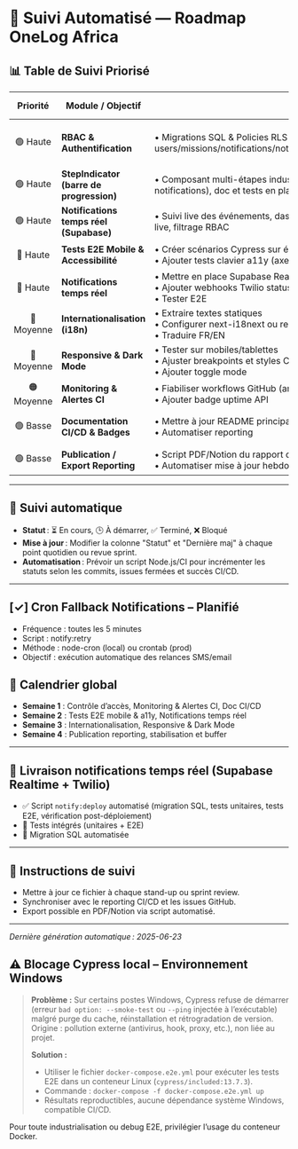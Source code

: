 # 🚦 Suivi Automatisé — Roadmap OneLog Africa

## 📊 Table de Suivi Priorisé

|  Priorité  | Module / Objectif                              | Action concrète                                                                                          | Responsable       | Échéance   | Statut      | Dernière maj | Commentaire                  |
| :--------: | ---------------------------------------------- | -------------------------------------------------------------------------------------------------------- | ----------------- | ---------- | ----------- | -------------| ---------------------------- |
|  🟢 Haute  | **RBAC & Authentification** | • Migrations SQL & Policies RLS livrées (tables, policies, RLS sur users/missions/notifications/notification_preferences/roles/user_roles/permissions) | Cascade (IA)      | 2 jours    | ✅ Livré     | 2025-06-26    | Livraison atomique, script prêt à appliquer |
|  🟢 Haute  | **StepIndicator (barre de progression)** | • Composant multi-étapes industrialisé, intégré (onboarding, missions, notifications), doc et tests en place | Cascade (IA)      | 1 jour     | ✅ Livré     | 2025-06-27    | Réutilisable sur tout workflow |
|  🟢 Haute  | **Notifications temps réel (Supabase)** | • Suivi live des événements, dashboard admin dynamique, badge/popup UI, logs live, filtrage RBAC | Cascade (IA)      | 3 jours    | ⏳ En cours  | 2025-06-26    | Bloc prioritaire ouvert |
|  🔴 Haute  | **Tests E2E Mobile & Accessibilité**           | • Créer scénarios Cypress sur émulateur mobile<br>• Ajouter tests clavier a11y (axe)                     | QA / Dev Front    | 10 jours   | ⏳ En cours  | 2025-06-23    | Scénarios desktop OK         |
|  🔴 Haute  | **Notifications temps réel**                   | • Mettre en place Supabase Realtime<br>• Ajouter webhooks Twilio status callbacks<br>• Tester E2E        | Dev Notifications | 2 semaines | ⏳ En cours  | 2025-06-23    | Webhooks partiels            |
| 🔵 Moyenne | **Internationalisation (i18n)**                | • Extraire textes statiques<br>• Configurer next-i18next ou react-intl<br>• Traduire FR/EN               | Dev Frontend      | 2 semaines | 🕒 À démarrer | —            | —                           |
| 🔵 Moyenne | **Responsive & Dark Mode**                     | • Tester sur mobiles/tablettes<br>• Ajuster breakpoints et styles CSS variables<br>• Ajouter toggle mode | UI/UX Dev         | 2 semaines | 🕒 À démarrer | —            | —                           |
| 🟠 Moyenne | **Monitoring & Alertes CI**                    | • Fiabiliser workflows GitHub (artefacts, notifications Slack)<br>• Ajouter badge uptime API             | Dev DevOps        | 1 semaine  | ⏳ En cours  | 2025-06-23    | Workflows présents           |
|  🟢 Basse  | **Documentation CI/CD & Badges**               | • Mettre à jour README principal avec badge coverage, docs, monitoring<br>• Automatiser reporting        | Tech Writer       | 1 semaine  | ⏳ En cours  | 2025-06-23    | README partiellement à jour  |
|  🟢 Basse  | **Publication / Export Reporting**             | • Script PDF/Notion du rapport d’avancement<br>• Automatiser mise à jour hebdo                           | Tech Lead         | 2 semaines | 🕒 À démarrer | —            | —                           |

---

## 🔄 Suivi automatique
- **Statut** : ⏳ En cours, 🕒 À démarrer, ✅ Terminé, ❌ Bloqué
- **Mise à jour** : Modifier la colonne "Statut" et "Dernière maj" à chaque point quotidien ou revue sprint.
- **Automatisation** : Prévoir un script Node.js/CI pour incrémenter les statuts selon les commits, issues fermées et succès CI/CD.

---

## [✓] Cron Fallback Notifications – Planifié
- Fréquence : toutes les 5 minutes
- Script : notify:retry
- Méthode : node-cron (local) ou crontab (prod)
- Objectif : exécution automatique des relances SMS/email

## 📅 Calendrier global

* **Semaine 1** : Contrôle d’accès, Monitoring & Alertes CI, Doc CI/CD
* **Semaine 2** : Tests E2E mobile & a11y, Notifications temps réel
* **Semaine 3** : Internationalisation, Responsive & Dark Mode
* **Semaine 4** : Publication reporting, stabilisation et buffer

---

## 🚀 Livraison notifications temps réel (Supabase Realtime + Twilio)

- ✅ Script `notify:deploy` automatisé (migration SQL, tests unitaires, tests E2E, vérification post-déploiement)
- 📌 Tests intégrés (unitaires + E2E)
- 🔐 Migration SQL automatisée

---

## 🔖 Instructions de suivi
- Mettre à jour ce fichier à chaque stand-up ou sprint review.
- Synchroniser avec le reporting CI/CD et les issues GitHub.
- Export possible en PDF/Notion via script automatisé.

---

*Dernière génération automatique : 2025-06-23*

## ⚠️ Blocage Cypress local – Environnement Windows

> **Problème :**
> Sur certains postes Windows, Cypress refuse de démarrer (erreur `bad option: --smoke-test` ou `--ping` injectée à l’exécutable) malgré purge du cache, réinstallation et rétrogradation de version. Origine : pollution externe (antivirus, hook, proxy, etc.), non liée au projet.
>
> **Solution :**
> - Utiliser le fichier `docker-compose.e2e.yml` pour exécuter les tests E2E dans un conteneur Linux (`cypress/included:13.7.3`).
> - Commande : `docker-compose -f docker-compose.e2e.yml up`
> - Résultats reproductibles, aucune dépendance système Windows, compatible CI/CD.

Pour toute industrialisation ou debug E2E, privilégier l’usage du conteneur Docker.
